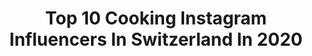 ---
title: Top 10 Cooking Instagram Influencers In Switzerland In 2020
description: >-
  Find top cooking Instagram influencers in Switzerland in 2020. Most popular hashtags: #switzerland #healthyfood #vegan #stayathome.
platform: Instagram
profiles:
  - username: "indie.marea"
    fullname: >-
      Laura | Photographer
    location: "Switzerland"
    followers: 17063
    engagement: 317
    commentsToLikes: 0.097335
    avatar: "https://scontent-ams4-1.cdninstagram.com/v/t51.2885-19/s320x320/73480729_2726760337370732_945584204660342784_n.jpg?_nc_ht=scontent-ams4-1.cdninstagram.com&_nc_ohc=55-BZlF50DkAX924AVz&oh=4b78be875a4f7152e60b650e09571837&oe=5EB79368"
    verified: false
    hashtags: "#dronepilot, #noodles, #travelgirl, #travelingislife"
  - username: "saturday.and.sunday"
    fullname: >-
      Loredana und Kilian 🇨🇭
    location: "Switzerland"
    followers: 18606
    engagement: 931
    commentsToLikes: 0.134186
    avatar: "https://instagram.fpen1-1.fna.fbcdn.net/v/t51.2885-19/s320x320/43778712_208318163261795_6538098903609245696_n.jpg?_nc_ht=instagram.fpen1-1.fna.fbcdn.net&_nc_ohc=WTm3RZpj8gQAX8d-UBv&oh=c1c3d060b49d424c2db6588e352b96c3&oe=5EA970E9"
    verified: false
    hashtags: "#papablog, #citylove, #baselamimrhy, #geheimestalent"
  - username: "asuhsworld"
    fullname: >-
      Asudeh Immer آسوده ایمر
    location: "Switzerland"
    followers: 517294
    engagement: 761
    commentsToLikes: 0.051590
    avatar: "https://scontent-atl3-1.cdninstagram.com/v/t51.2885-19/s320x320/81749236_181436246391925_6625253492376207360_n.jpg?_nc_ht=scontent-atl3-1.cdninstagram.com&_nc_ohc=dApqwXrD-jYAX-7VuZE&oh=2ef7450b5aade0a2783c64f484492ab6&oe=5EBA147F"
    verified: false
    hashtags: "#naturelovers, #frankreich, #womenempowerment, #baluchistan"
  - username: "maria_bruggner"
    fullname: >-
      Maria Bruggner
    location: "Switzerland"
    followers: 28177
    engagement: 274
    commentsToLikes: 0.134712
    avatar: "https://scontent-amt2-1.cdninstagram.com/v/t51.2885-19/s320x320/64517533_682676968846443_2274458106928824320_n.jpg?_nc_ht=scontent-amt2-1.cdninstagram.com&_nc_ohc=EsPnhQlMH98AX9Yp6oG&oh=2fd268e7f0a2853ff8ce45fb055f4215&oe=5EB7F552"
    verified: false
    hashtags: "#spreitenbach, #workout, #austria, #hautpflege"
  - username: "madame.caviar"
    fullname: >-
      • O p h é l i a 🥐 •
    location: "Switzerland"
    followers: 5704
    engagement: 915
    commentsToLikes: 0.166389
    avatar: "https://scontent-lhr8-1.cdninstagram.com/v/t51.2885-19/s320x320/79712768_781673205651307_3482390626404663296_n.jpg?_nc_ht=scontent-lhr8-1.cdninstagram.com&_nc_ohc=nO2Pe64K8kkAX-TXS1T&oh=b46fce23cbe80b617036708d2fead065&oe=5EBAC76B"
    verified: false
    hashtags: "#outfit, #genevabloggersquad, #cinnamonrolls, #pancakes"
  - username: "by_dreia"
    fullname: >-
      𝐀𝐧𝐝𝐫𝐞𝐢𝐚 𝐒𝐚𝐧𝐭𝐨𝐬
    location: "Switzerland"
    followers: 19693
    engagement: 322
    commentsToLikes: 0.025305
    avatar: "https://scontent-ams4-1.cdninstagram.com/v/t51.2885-19/s320x320/88149474_250621072617246_7061743141698666496_n.jpg?_nc_ht=scontent-ams4-1.cdninstagram.com&_nc_ohc=gmYePnZcSFAAX9JDvKj&oh=c9ddf97190ea609670c711c8f02ac910&oe=5EB36384"
    verified: false
    hashtags: "#sneakerslovers, #homeparty, #homefood, #couchtime"
  - username: "kitchen___chef"
    fullname: >-
      Food Blogger | Switzerland
    location: "Switzerland"
    followers: 5033
    engagement: 1917
    commentsToLikes: 0.025194
    avatar: "https://scontent-lhr8-1.cdninstagram.com/v/t51.2885-19/s320x320/69040388_679665122523759_3518846265863438336_n.jpg?_nc_ht=scontent-lhr8-1.cdninstagram.com&_nc_ohc=NEl4xV_52qkAX-eueXo&oh=40af289178baf77b979ad9f719abc170&oe=5EBC49BA"
    verified: false
    hashtags: "#eatgood, #beautifulcuisines, #erdbeeren, #fitfoodie"
  - username: "laurenhowe"
    fullname: >-
      Lauren Howe
    location: "Switzerland"
    followers: 38036
    engagement: 329
    commentsToLikes: 0.030492
    avatar: "https://scontent-ams4-1.cdninstagram.com/v/t51.2885-19/s320x320/79476085_634928747046572_6046908683948916736_n.jpg?_nc_ht=scontent-ams4-1.cdninstagram.com&_nc_ohc=jMc8h0l_PYMAX8Vuij-&oh=edcbdf650b87cbe92317eacdbfe00269&oe=5EBB8A42"
    verified: true
    hashtags: "#cardib, #fyp, #easymakeup, #feastmodeactivated"
  - username: "sonyayoncheva"
    fullname: >-
      Sonya Yoncheva
    location: "Switzerland"
    followers: 56249
    engagement: 244
    commentsToLikes: 0.040478
    avatar: "https://scontent-lhr8-1.cdninstagram.com/v/t51.2885-19/s320x320/88374782_1336448283211520_1605342119638073344_n.jpg?_nc_ht=scontent-lhr8-1.cdninstagram.com&_nc_ohc=l4686s_1nNsAX_foeWi&oh=2792de809309148718b72b4cc5897e1d&oe=5EBC5414"
    verified: true
    hashtags: "#sophia, #genius, #happywomensday, #onlygoodvibes"
  - username: "dirkkoy"
    fullname: >-
      Dirk Koy Image and Motion
    location: "Switzerland"
    followers: 83508
    engagement: 505
    commentsToLikes: 0.012471
    avatar: "https://scontent-lhr8-1.cdninstagram.com/v/t51.2885-19/s150x150/13116746_1025814270830355_2126217693_a.jpg?_nc_ht=scontent-lhr8-1.cdninstagram.com&_nc_ohc=eISbKM9DPsQAX_H8ebN&oh=737547b51a904da6a33803ef4a293e26&oe=5EBB3D70"
    verified: false
    hashtags: "#hodies, #river, #shape, #dronestagram"
---